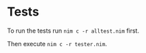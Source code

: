 # Tests

To run the tests run ``nim c -r alltest.nim`` first.

Then execute ``nim c -r tester.nim``.
